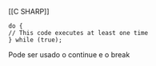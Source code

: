 [[C SHARP]]

```
do {
// This code executes at least one time 
} while (true);
```
Pode ser usado o continue e o break